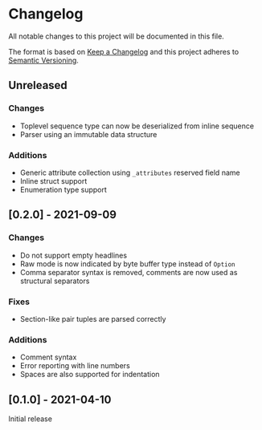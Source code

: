 # Changelog
All notable changes to this project will be documented in this file.

The format is based on [Keep a Changelog](http://keepachangelog.com/en/1.0.0/)
and this project adheres to [Semantic Versioning](https://semver.org/spec/v2.0.0.html).

## Unreleased
### Changes
- Toplevel sequence type can now be deserialized from inline sequence
- Parser using an immutable data structure
### Additions
- Generic attribute collection using `_attributes` reserved field name
- Inline struct support
- Enumeration type support

## [0.2.0] - 2021-09-09
### Changes
- Do not support empty headlines
- Raw mode is now indicated by byte buffer type instead of `Option`
- Comma separator syntax is removed, comments are now used as structural separators
### Fixes
- Section-like pair tuples are parsed correctly
### Additions
- Comment syntax
- Error reporting with line numbers
- Spaces are also supported for indentation

## [0.1.0] - 2021-04-10
Initial release
